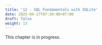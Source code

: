 ```yaml
---
title: '12 - SQL Fundamentals with SQLite'
date: 2025-04-17T07:20:00+07:00
draft: false
weight: 13
---
```


This chapter is in progress.
